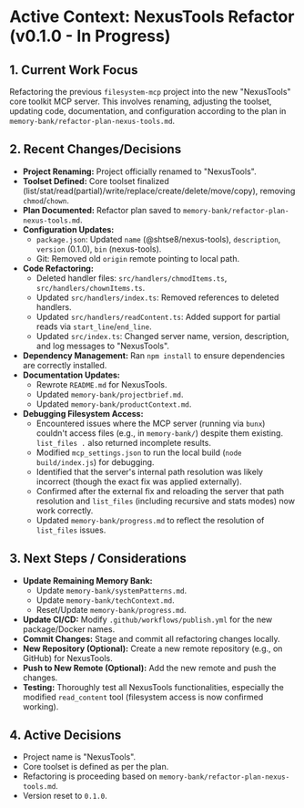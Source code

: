 # Active Context: NexusTools Refactor (v0.1.0 - In Progress)

## 1. Current Work Focus

Refactoring the previous `filesystem-mcp` project into the new "NexusTools" core
toolkit MCP server. This involves renaming, adjusting the toolset, updating
code, documentation, and configuration according to the plan in
`memory-bank/refactor-plan-nexus-tools.md`.

## 2. Recent Changes/Decisions

- **Project Renaming:** Project officially renamed to "NexusTools".
- **Toolset Defined:** Core toolset finalized
  (list/stat/read(partial)/write/replace/create/delete/move/copy), removing
  `chmod`/`chown`.
- **Plan Documented:** Refactor plan saved to
  `memory-bank/refactor-plan-nexus-tools.md`.
- **Configuration Updates:**
  - `package.json`: Updated `name` (@shtse8/nexus-tools), `description`,
    `version` (0.1.0), `bin` (nexus-tools).
  - Git: Removed old `origin` remote pointing to local path.
- **Code Refactoring:**
  - Deleted handler files: `src/handlers/chmodItems.ts`,
    `src/handlers/chownItems.ts`.
  - Updated `src/handlers/index.ts`: Removed references to deleted handlers.
  - Updated `src/handlers/readContent.ts`: Added support for partial reads via
    `start_line`/`end_line`.
  - Updated `src/index.ts`: Changed server name, version, description, and log
    messages to "NexusTools".
- **Dependency Management:** Ran `npm install` to ensure dependencies are
  correctly installed.
- **Documentation Updates:**
  - Rewrote `README.md` for NexusTools.
  - Updated `memory-bank/projectbrief.md`.
  - Updated `memory-bank/productContext.md`.
- **Debugging Filesystem Access:**
  - Encountered issues where the MCP server (running via `bunx`) couldn't access
    files (e.g., in `memory-bank/`) despite them existing. `list_files .` also
    returned incomplete results.
  - Modified `mcp_settings.json` to run the local build (`node build/index.js`)
    for debugging.
  - Identified that the server's internal path resolution was likely incorrect
    (though the exact fix was applied externally).
  - Confirmed after the external fix and reloading the server that path
    resolution and `list_files` (including recursive and stats modes) now work
    correctly.
  - Updated `memory-bank/progress.md` to reflect the resolution of `list_files`
    issues.

## 3. Next Steps / Considerations

- **Update Remaining Memory Bank:**
  - Update `memory-bank/systemPatterns.md`.
  - Update `memory-bank/techContext.md`.
  - Reset/Update `memory-bank/progress.md`.
- **Update CI/CD:** Modify `.github/workflows/publish.yml` for the new
  package/Docker names.
- **Commit Changes:** Stage and commit all refactoring changes locally.
- **New Repository (Optional):** Create a new remote repository (e.g., on
  GitHub) for NexusTools.
- **Push to New Remote (Optional):** Add the new remote and push the changes.
- **Testing:** Thoroughly test all NexusTools functionalities, especially the
  modified `read_content` tool (filesystem access is now confirmed working).

## 4. Active Decisions

- Project name is "NexusTools".
- Core toolset is defined as per the plan.
- Refactoring is proceeding based on `memory-bank/refactor-plan-nexus-tools.md`.
- Version reset to `0.1.0`.
